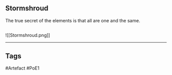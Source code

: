 ## Stormshroud
The true secret of the elements
is that all are one and the same.
##
![[Stormshroud.png]]

---
## Tags
#Artefact
#PoE1